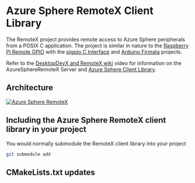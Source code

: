 # Azure Sphere RemoteX Client Library

The RemoteX project provides remote access to Azure Sphere peripherals from a POSIX C application. The project is similar in nature to the [Raspberry Pi Remote GPIO](https://gpiozero.readthedocs.io/en/stable/remote_gpio.html) with the [pigpio C Interface](http://abyz.me.uk/rpi/pigpio/cif.html) and [Arduino Firmata](https://docs.arduino.cc/hacking/software/FirmataLibrary) projects. 

Refer to the [DesktopDevX and RemoteX wiki](https://github.com/Azure-Sphere-DevX/DesktopDevX.Examples/wiki) video for information on the AzureSphereRemoteX Server and [Azure Sphere Client Library](https://github.com/Azure-Sphere-DevX/AzureSphereRemoteX.Client).

## Architecture

[![ Azure Sphere RemoteX](https://github.com/Azure-Sphere-DevX/DesktopDevX.Examples/wiki/media/AzureSphereRemoteX.png)](https://youtu.be/jWPutk1xNt8)

## Including the Azure Sphere RemoteX client library in your project

You would normally submodule the RemoteX client library into your project

```bash
git submodule add 
```

## CMakeLists.txt updates

